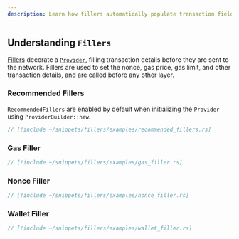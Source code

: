 ```yaml
---
description: Learn how fillers automatically populate transaction fields like nonce, gas price, and chain ID
---
```


## Understanding `Fillers`

[Fillers](https://docs.rs/alloy/latest/alloy/providers/fillers/index.html) decorate a [`Provider`](https://docs.rs/alloy/latest/alloy/providers/trait.Provider.html), filling transaction details before they are sent to the network. Fillers are used to set the nonce, gas price, gas limit, and other transaction details, and are called before any other layer.

### Recommended Fillers

`RecommendedFillers` are enabled by default when initializing the `Provider` using `ProviderBuilder::new`.

```rust
// [!include ~/snippets/fillers/examples/recommended_fillers.rs]
```

### Gas Filler

```rust
// [!include ~/snippets/fillers/examples/gas_filler.rs]
```

### Nonce Filler

```rust
// [!include ~/snippets/fillers/examples/nonce_filler.rs]
```

### Wallet Filler

```rust
// [!include ~/snippets/fillers/examples/wallet_filler.rs]
```

